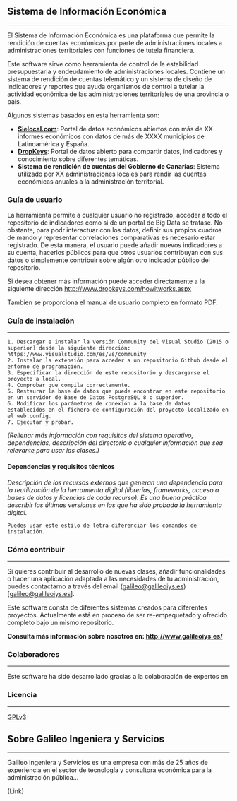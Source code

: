 ## Sistema de Información Económica
---
El Sistema de Información Económica es una plataforma que permite la rendición de cuentas económicas por parte de administraciones locales a administraciones territoriales con funciones de tutela financiera.

Este software sirve como herramienta de control de la estabilidad presupuestaria y endeudamiento de administraciones locales. Contiene un sistema de rendición de cuentas telemático y un sistema de diseño de indicadores y reportes que ayuda organismos de control a tutelar la actividad económica de las administraciones territoriales de una provincia o país. 

Algunos sistemas basados en esta herramienta son:
* **[Sielocal.com](www.sielocal.com)**: Portal de datos económicos abiertos con más de XX informes económicos con datos de más de XXXX municipios de Latinoamérica y España.
* **[DropKeys](http://www.dropkeys.com/)**: Portal de datos abierto para compartir datos, indicadores y conocimiento sobre diferentes temáticas.
* **Sistema de rendición de cuentas del Gobierno de Canarias**: Sistema utilizado por XX administraciones locales para rendir las cuentas económicas anuales a la administración territorial. 

### Guía de usuario
La herramienta permite a cualquier usuario no registrado, acceder a todo el repositorio de indicadores como si de un portal de Big Data se tratase. No obstante, para podr interactuar con los datos, definir sus propios cuadros de mando y representar correlaciones comparativas es necesario estar registrado. De esta manera, el usuario puede añadir nuevos indicadores a su cuenta, hacerlos públicos para que otros usuarios contribuyan con sus datos o simplemente contribuir sobre algún otro indicador público del repositorio.

Si desea obtener más información puede acceder directamente a la siguiente dirección http://www.dropkeys.com/howitworks.aspx

Tambien se proporciona el manual de usuario completo en formato PDF.

### Guía de instalación
---

    1. Descargar e instalar la versión Community del Visual Studio (2015 o superior) desde la siguiente dirección: https://www.visualstudio.com/es/vs/community
    2. Instalar la extensión para acceder a un repositorio Github desde el entorno de programación.
    3. Especificar la dirección de este repositorio y descargarse el proyecto a local.
    4. Comprobar que compila correctamente.
    5. Restaurar la base de datos que puede encontrar en este repositorio en un servidor de Base de Datos PostgreSQL 8 o superior.
    6. Modificar los parámetros de conexión a la base de datos establecidos en el fichero de configuración del proyecto localizado en el web.config.
    7. Ejecutar y probar.

*(Rellenar más información con requisitos del sistema operativo, dependencias, descripción del directorio o cualquier información que sea relevante para usar las clases.)*

#### Dependencias y requisitos técnicos
*Descripción de los recursos externos que generan una dependencia para la reutilización de la herramienta digital (librerías, frameworks, acceso a bases de datos y licencias de cada recurso). Es una buena práctica describir las últimas versiones en las que ha sido probada la herramienta digital.*

    Puedes usar este estilo de letra diferenciar los comandos de instalación.

### Cómo contribuir
---
Si quieres contribuir al desarrollo de nuevas clases, añadir funcionalidades o hacer una aplicación adaptada a las necesidades de tu administración, puedes contactarno a través del email (galileo@galileoiys.es)[galileo@galileoiys.es].

Este software consta de diferentes sistemas creados para diferentes proyectos. Actualmente está en proceso de ser re-empaquetado y ofrecido completo bajo un mismo repositorio.

**Consulta más información sobre nosotros en: http://www.galileoiys.es/**

### Colaboradores
---
Este software ha sido desarrollado gracias a la colaboración de expertos en 

### Licencia 
---
[GPLv3](https://github.com/GalileoIyS/Gestion-Catastral/blob/master/LICENSE)

## Sobre Galileo Ingeniera y Servicios 
---
Galileo Ingeniera y Servicios es una empresa con más de 25 años de experiencia en el sector de tecnología y consultora económica para la administración pública...

(Link)
